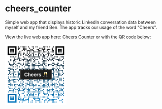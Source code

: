 # cheers_counter
Simple web app that displays historic LinkedIn conversation data between myself and my friend Ben. The app tracks our usage of the word "Cheers".

View the live web app here: [Cheers Counter](https://share.streamlit.io/jlifferth/cheers_counter/main/main.py) 
or with the QR code below:

<img src="assets/qr-code-2.png" width="200" height="200" class="center">
